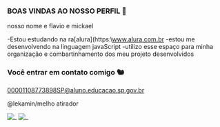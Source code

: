 ### BOAS VINDAS AO NOSSO PERFIL 🤠

nosso nome e flavio e mickael

-Estou estudando na ra[alura](https:\\www.alura.com.br
-estou me desenvolvendo na linguagem javaScript
-utilizo esse espaço para minha organização e combartinhamento dos meu projeto desenvolvidos

### Você entrar em contato comigo 🐿️

00001108773898SP@aluno.educacao.sp.gov.br

@lekamin/melho atirador

![_](https://media1.tenor.com/m/VXJeIRgdC_oAAAAC/naruto-rasengan.gif)
![_](https://media1.tenor.com/m/jplxEiVfX1UAAAAC/sasuke-naruto.gif)
